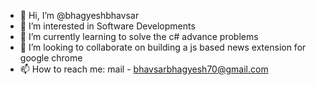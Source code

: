 - 👋 Hi, I’m @bhagyeshbhavsar
- 👀 I’m interested in Software Developments
- 🌱 I’m currently learning to solve the c# advance problems
- 💞️ I’m looking to collaborate on building a js based news extension for google chrome 
- 📫 How to reach me: 
    mail - bhavsarbhagyesh70@gmail.com
    

<!---
bhagyeshbhavsar/bhagyeshbhavsar is a ✨ special ✨ repository because its `README.md` (this file) appears on your GitHub profile.
You can click the Preview link to take a look at your changes.
--->
